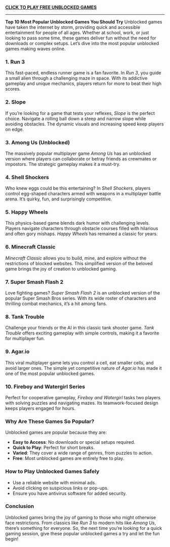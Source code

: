 <a href="https://unblocked-games.org/"><strong>CLICK TO PLAY FREE UNBLOCKED GAMES</strong></a>
___________________________________________________________________________________________
**Top 10 Most Popular Unblocked Games You Should Try**
Unblocked games have taken the internet by storm, providing quick and accessible entertainment for people of all ages. Whether at school, work, or just looking to pass some time, these games deliver fun without the need for downloads or complex setups. Let’s dive into the most popular unblocked games making waves online.

### 1. **Run 3**
This fast-paced, endless runner game is a fan favorite. In *Run 3*, you guide a small alien through a challenging maze in space. With its addictive gameplay and unique mechanics, players return for more to beat their high scores.

### 2. **Slope**
If you’re looking for a game that tests your reflexes, *Slope* is the perfect choice. Navigate a rolling ball down a steep and narrow slope while avoiding obstacles. The dynamic visuals and increasing speed keep players on edge.

### 3. **Among Us (Unblocked)**
The massively popular multiplayer game *Among Us* has an unblocked version where players can collaborate or betray friends as crewmates or impostors. The strategic gameplay makes it a must-try.

### 4. **Shell Shockers**
Who knew eggs could be this entertaining? In *Shell Shockers*, players control egg-shaped characters armed with weapons in a multiplayer battle arena. It’s quirky, fun, and surprisingly competitive.

### 5. **Happy Wheels**
This physics-based game blends dark humor with challenging levels. Players navigate characters through obstacle courses filled with hilarious and often gory mishaps. *Happy Wheels* has remained a classic for years.

### 6. **Minecraft Classic**
*Minecraft Classic* allows you to build, mine, and explore without the restrictions of blocked websites. This simplified version of the beloved game brings the joy of creation to unblocked gaming.

### 7. **Super Smash Flash 2**
Love fighting games? *Super Smash Flash 2* is an unblocked version of the popular Super Smash Bros series. With its wide roster of characters and thrilling combat mechanics, it’s a hit among fans.

### 8. **Tank Trouble**
Challenge your friends or the AI in this classic tank shooter game. *Tank Trouble* offers exciting gameplay with simple controls, making it a favorite for multiplayer fun.

### 9. **Agar.io**
This viral multiplayer game lets you control a cell, eat smaller cells, and avoid larger ones. The simple yet competitive nature of *Agar.io* has made it one of the most popular unblocked games.

### 10. **Fireboy and Watergirl Series**
Perfect for cooperative gameplay, *Fireboy and Watergirl* tasks two players with solving puzzles and navigating mazes. Its teamwork-focused design keeps players engaged for hours.

### Why Are These Games So Popular?
Unblocked games are popular because they are:
- **Easy to Access**: No downloads or special setups required.
- **Quick to Play**: Perfect for short breaks.
- **Varied**: They cover a wide range of genres, from puzzles to action.
- **Free**: Most unblocked games are entirely free to play.

### How to Play Unblocked Games Safely
- Use a reliable website with minimal ads.
- Avoid clicking on suspicious links or pop-ups.
- Ensure you have antivirus software for added security.

### Conclusion
Unblocked games bring the joy of gaming to those who might otherwise face restrictions. From classics like *Run 3* to modern hits like *Among Us*, there’s something for everyone. So, the next time you’re looking for a quick gaming session, give these popular unblocked games a try and let the fun begin!

